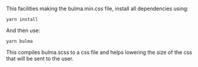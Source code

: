 This facilities making the bulma.min.css file, install all dependencies using:
```
yarn install
```

And then use:
```
yarn bulma
```

This compiles bulma.scss to a css file and helps lowering the size of the css that will be sent to the user.
